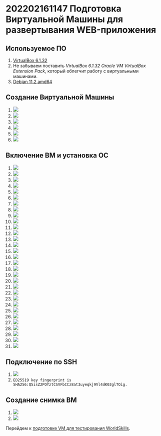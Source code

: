 # 202202161147 Подготовка Виртуальной Машины для развертывания WEB-приложения


## Используемое ПО

1. [VirtualBox 6.1.32](https://www.virtualbox.org/wiki/Downloads)
2. Не забываем поставить *VirtualBox 6.1.32 Oracle VM VirtualBox Extension Pack*, который облегчит работу с виртуальными машинами.
3. [Debian 11.2 amd64](https://www.debian.org/download)

## Создание Виртуальной Машины

1. ![](2022-02-16-13-08-11.png)
2. ![](2022-02-16-13-09-18.png)
3. ![](2022-02-16-13-10-19.png)
4. ![](2022-02-16-13-11-01.png)
5. ![](2022-02-16-13-12-13.png)
6. ![](2022-02-16-13-16-02.png)

## Включение ВМ и установка ОС

1. ![](2022-02-16-13-16-41.png)
2. ![](2022-02-16-13-23-13.png)
3. ![](2022-02-16-13-23-38.png)
4. ![](2022-02-16-13-24-11.png)
5. ![](2022-02-16-13-24-38.png)
6. ![](2022-02-16-13-24-56.png)
7. ![](2022-02-16-13-25-14.png)
8. ![](2022-02-16-13-25-27.png)
9. ![](2022-02-16-13-27-36.png)
10. ![](2022-02-16-13-27-58.png)
11. ![](2022-02-16-13-31-03.png)
12. ![](2022-02-16-13-31-31.png)
13. ![](2022-02-16-13-31-59.png)
14. ![](2022-02-16-13-32-25.png)
15. ![](2022-02-16-13-34-10.png)
16. ![](2022-02-16-13-34-28.png)
17. ![](2022-02-16-13-35-31.png)
18. ![](2022-02-16-13-35-46.png)
19. ![](2022-02-16-13-36-15.png)
20. ![](2022-02-16-13-36-36.png)
21. ![](2022-02-16-13-36-54.png)
22. ![](2022-02-16-13-43-39.png)
23. ![](2022-02-16-13-44-13.png)
24. ![](2022-02-16-13-44-43.png)
25. ![](2022-02-16-13-45-00.png)
26. ![](2022-02-16-13-48-56.png)
27. ![](2022-02-16-13-49-43.png)
28. ![](2022-02-16-13-55-37.png)
29. ![](2022-02-16-13-55-57.png)
30. ![](2022-02-16-13-58-41.png)
31. ![](2022-02-16-13-59-26.png)

## Подключение по SSH

1. ![](2022-02-16-14-01-59.png)
2. `ED25519 key fingerprint is SHA256:Q5isZ2POYztCSVFbCCz8at3uyeqkj9Vl4dK03glTOig.`

## Создание снимка ВМ

1. ![](2022-02-16-14-04-49.png)
2. ![](2022-02-16-14-05-19.png)

Перейдем к [подготовке VM для тестирования WorldSkills](202202161406-WS-for-VM.md).
